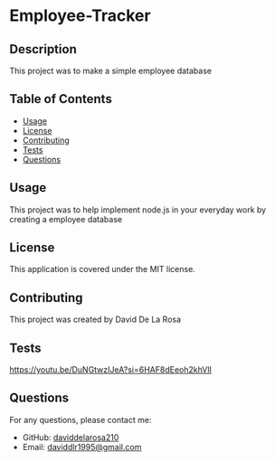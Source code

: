 # Employee-Tracker

## Description
This project was to make a simple employee database

## Table of Contents
- [Usage](#usage)
- [License](#license)
- [Contributing](#contributing)
- [Tests](#tests)
- [Questions](#questions)

## Usage
This project was to help implement node.js in your everyday work by creating a employee database

## License
This application is covered under the MIT license.

## Contributing
This project was created by David De La Rosa

## Tests
https://youtu.be/DuNGtwzIJeA?si=6HAF8dEeoh2khVlI
## Questions
For any questions, please contact me:
- GitHub: [daviddelarosa210](https://github.com/daviddelarosa210)
- Email: daviddlr1995@gmail.com
